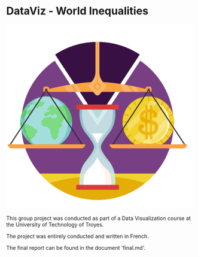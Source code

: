 # DataViz - World Inequalities

<img src="images/intro.png" alt="intro_image" width="500"/>

This group project was conducted as part of a Data Visualization course at the University of Technology of Troyes.

The project was entirely conducted and written in French. 

The final report can be found in the document 'final.md'.